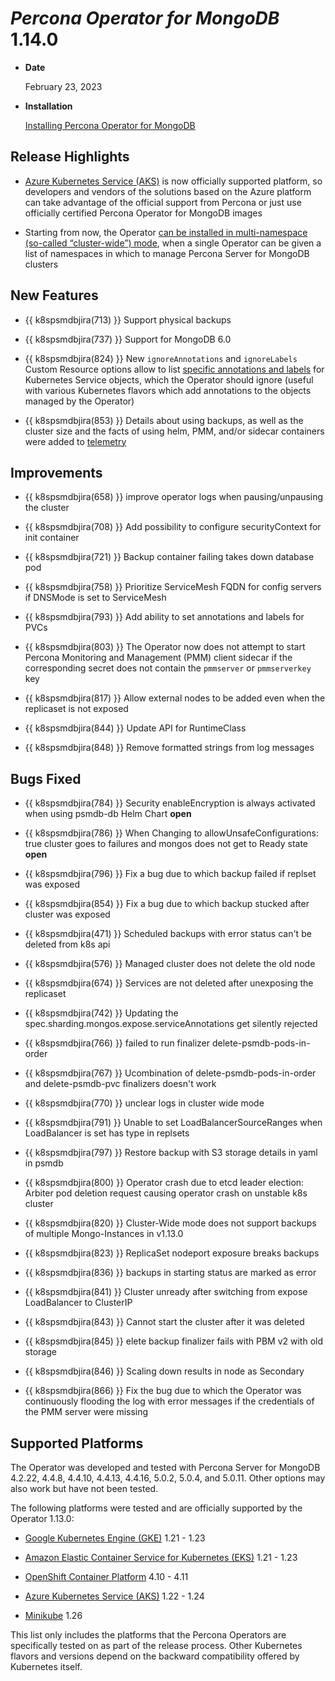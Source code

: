 # *Percona Operator for MongoDB* 1.14.0

* **Date**

    February 23, 2023

* **Installation**

    [Installing Percona Operator for MongoDB](../index.md#quickstart-guides)

## Release Highlights

* [Azure Kubernetes Service (AKS)](../aks.md) is now officially supported platform, so developers and vendors of the solutions based on the Azure platform can take advantage of the official support from Percona or just use officially certified Percona Operator for MongoDB images 

* Starting from now, the Operator [can be installed in multi-namespace (so-called “cluster-wide”) mode](../cluster-wide.md), when a single Operator can be given a list of namespaces in which to manage Percona Server for MongoDB clusters


## New Features

* {{ k8spsmdbjira(713) }} Support physical backups

* {{ k8spsmdbjira(737) }} Support for MongoDB 6.0

* {{ k8spsmdbjira(824) }} New `ignoreAnnotations` and `ignoreLabels` Custom Resource options allow to list [specific annotations and labels](../annotations.md) for Kubernetes Service objects, which the Operator should ignore (useful with various Kubernetes flavors which add annotations to the objects managed by the Operator)

* {{ k8spsmdbjira(853) }} Details about using backups, as well as the cluster size and the facts of using helm, PMM, and/or sidecar containers were added to [telemetry](../telemetry.md)

## Improvements

* {{ k8spsmdbjira(658) }} improve operator logs when pausing/unpausing the cluster

* {{ k8spsmdbjira(708) }} Add possibility to configure securityContext for init container

* {{ k8spsmdbjira(721) }} Backup container failing takes down database pod

* {{ k8spsmdbjira(758) }} Prioritize ServiceMesh FQDN for config servers if DNSMode is set to ServiceMesh

* {{ k8spsmdbjira(793) }} Add ability to set annotations and labels for PVCs

* {{ k8spsmdbjira(803) }} The Operator now does not attempt to start Percona Monitoring and Management (PMM) client sidecar if the corresponding secret does not contain the `pmmserver` or `pmmserverkey` key

* {{ k8spsmdbjira(817) }} Allow external nodes to be added even when the replicaset is not exposed

* {{ k8spsmdbjira(844) }} Update API for RuntimeClass

* {{ k8spsmdbjira(848) }} Remove formatted strings from log messages

## Bugs Fixed

* {{ k8spsmdbjira(784) }} Security enableEncryption is always activated when using psmdb-db Helm Chart  **open**

* {{ k8spsmdbjira(786) }} When Changing to allowUnsafeConfigurations: true cluster goes to failures and mongos does not get to Ready state  **open**

* {{ k8spsmdbjira(796) }} Fix a bug due to which backup failed if replset was exposed

* {{ k8spsmdbjira(854) }} Fix a bug due to which backup stucked after cluster was exposed

* {{ k8spsmdbjira(471) }} Scheduled backups with error status can't be deleted from k8s api
 
* {{ k8spsmdbjira(576) }} Managed cluster does not delete the old node
 
* {{ k8spsmdbjira(674) }} Services are not deleted after unexposing the replicaset

* {{ k8spsmdbjira(742) }} Updating the spec.sharding.mongos.expose.serviceAnnotations get silently rejected

* {{ k8spsmdbjira(766) }} failed to run finalizer delete-psmdb-pods-in-order

* {{ k8spsmdbjira(767) }} Ucombination of delete-psmdb-pods-in-order and delete-psmdb-pvc finalizers doesn't work

* {{ k8spsmdbjira(770) }} unclear logs in cluster wide mode

* {{ k8spsmdbjira(791) }} Unable to set LoadBalancerSourceRanges when LoadBalancer is set has type in replsets

* {{ k8spsmdbjira(797) }} Restore backup with S3 storage details in yaml in psmdb

* {{ k8spsmdbjira(800) }} Operator crash due to etcd leader election: Arbiter pod deletion request causing operator crash on unstable k8s cluster
 
* {{ k8spsmdbjira(820) }} Cluster-Wide mode does not support backups of multiple Mongo-Instances in v1.13.0
 
* {{ k8spsmdbjira(823) }} ReplicaSet nodeport exposure breaks backups
 
* {{ k8spsmdbjira(836) }} backups in starting status are marked as error
 
* {{ k8spsmdbjira(841) }} Cluster unready after switching from expose LoadBalancer to ClusterIP
 
* {{ k8spsmdbjira(843) }} Cannot start the cluster after it was deleted

* {{ k8spsmdbjira(845) }} elete backup finalizer fails with PBM v2 with old storage

* {{ k8spsmdbjira(846) }} Scaling down results in node as Secondary
 
* {{ k8spsmdbjira(866) }} Fix the bug due to which the Operator was continuously
    flooding the log with error messages if the credentials of the PMM server
    were missing

## Supported Platforms

The Operator was developed and tested with Percona Server for MongoDB 4.2.22, 4.4.8, 4.4.10, 4.4.13, 4.4.16, 5.0.2, 5.0.4, and 5.0.11. Other options may also work but have not been tested.

The following platforms were tested and are officially supported by the Operator 1.13.0:

* [Google Kubernetes Engine (GKE)](https://cloud.google.com/kubernetes-engine) 1.21 - 1.23

* [Amazon Elastic Container Service for Kubernetes (EKS)](https://aws.amazon.com) 1.21 - 1.23

* [OpenShift Container Platform](https://www.redhat.com/en/technologies/cloud-computing/openshift) 4.10 - 4.11

* [Azure Kubernetes Service (AKS)](https://azure.microsoft.com/en-us/services/kubernetes-service/) 1.22 - 1.24

* [Minikube](https://github.com/kubernetes/minikube) 1.26

This list only includes the platforms that the Percona Operators are specifically tested on as part of the release process. Other Kubernetes flavors and versions depend on the backward compatibility offered by Kubernetes itself.
